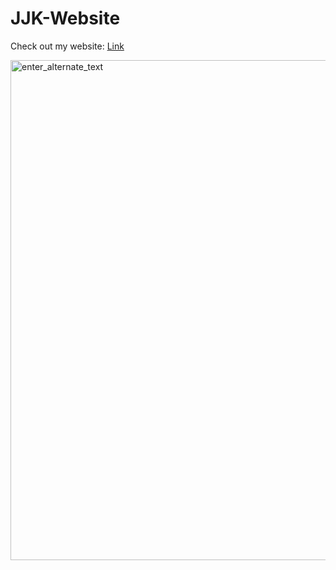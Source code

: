 # JJK-Website

Check out my website: [Link](https://promethium-og.github.io/JJK-Website/)

<img src="./img/jjkweb.png" width="800px" alt="enter_alternate_text">

